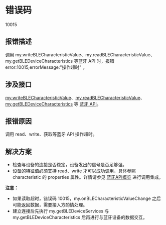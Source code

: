 # 错误码
10015

## 报错描述
调用 my.writeBLECharacteristicValue、my.readBLECharacteristicValue、my.getBLEDeviceCharacteristics 等蓝牙 API 时，报错 error:10015,errorMessage:"操作超时" 。

## 涉及接口
[my.writeBLECharacteristicValue](https://opendocs.alipay.com/mini/api/vmp2r4)、[my.readBLECharacteristicValue](https://opendocs.alipay.com/mini/api/zro0ka)、[my.getBLEDeviceCharacteristics](https://opendocs.alipay.com/mini/api/fmg9gg) 等 [蓝牙 API](https://opendocs.alipay.com/mini/api/bluetooth-intro)。

## 报错原因
调用 read、write、获取等蓝牙 API 操作超时。

## 解决方案

- 检查与设备的连接是否稳定，设备发出的信号是否足够强。
- 设备的特征值必须支持 read、write 才可以成功调用，具体参照 characteristic 的 properties 属性。详情请参见 [蓝牙API概览](https://opendocs.alipay.com/mini/api/bluetooth-intro) 进行调用集成。

**注意：**

- 如果读取超时，错误码 10015，my.onBLECharacteristicValueChange 之后可能返回数据，需要接入方酌情处理。
- 建立连接后先执行 my.getBLEDeviceServices 与 my.getBLEDeviceCharacteristics 后再进行与蓝牙设备的数据交互。
